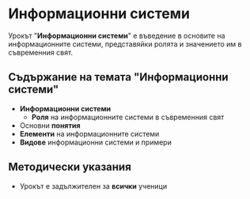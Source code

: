 # Информационни системи

Урокът "**Информационни системи**" е въведение в основите на информационните системи, представяйки ролята и значението им в съвременния свят.

## Съдържание на темата "Информационни системи"
  - **Информационни системи**
    - **Роля** на информационните системи в съвременния свят
  - Основни **понятия**
  - **Елементи** на информационните системи
  - **Видове** информационни системи и примери

## Методически указания
  - Урокът е задължителен за **всички** ученици
